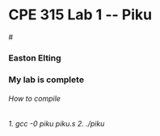 # CPE 315 Lab 1 -- Piku

#<h3>Easton Elting<h3>
My lab is complete

<h6>How to compile<h6>
1. gcc -0 piku piku.s
2. ./piku
